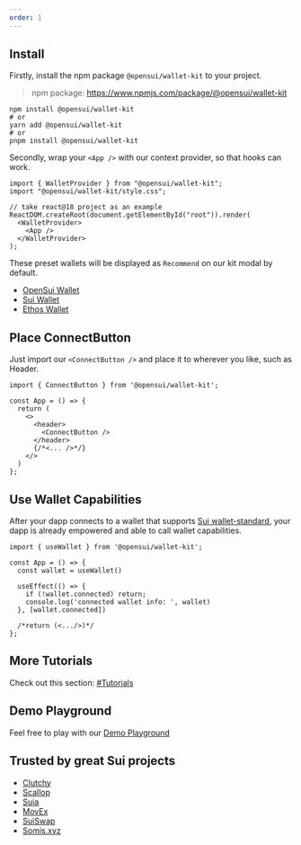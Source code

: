 ```yaml
---
order: 1
---
```


## Install

Firstly, install the npm package `@opensui/wallet-kit` to your project.

> npm package: https://www.npmjs.com/package/@opensui/wallet-kit

```shell
npm install @opensui/wallet-kit
# or
yarn add @opensui/wallet-kit
# or
pnpm install @opensui/wallet-kit
```

Secondly, wrap your `<App />` with our context provider, so that hooks can work.

```
import { WalletProvider } from "@opensui/wallet-kit";
import "@opensui/wallet-kit/style.css";

// take react@18 project as an example
ReactDOM.createRoot(document.getElementById("root")).render(
  <WalletProvider>
    <App />
  </WalletProvider>
);
```

These preset wallets will be displayed as `Recommend` on our kit modal by default.

- [OpenSui Wallet](https://chrome.google.com/webstore/detail/opensui-wallet/okpkllndemhiakppbmccjbilpekhjgeb)
- [Sui Wallet](https://chrome.google.com/webstore/detail/sui-wallet/opcgpfmipidbgpenhmajoajpbobppdil)
- [Ethos Wallet](https://chrome.google.com/webstore/detail/ethos-sui-wallet/mcbigmjiafegjnnogedioegffbooigli)

## Place ConnectButton

Just import our `<ConnectButton />` and place it to wherever you like, such as Header.

```
import { ConnectButton } from '@opensui/wallet-kit';

const App = () => {
  return (
    <>
      <header>
        <ConnectButton />
      </header>
      {/*<... />*/}
    </>
  )
};
```

## Use Wallet Capabilities

After your dapp connects to a wallet that supports [Sui wallet-standard](https://github.com/MystenLabs/sui/tree/main/sdk/wallet-adapter/packages/wallet-standard), 
your dapp is already empowered and able to call wallet capabilities.

```
import { useWallet } from '@opensui/wallet-kit';

const App = () => {
  const wallet = useWallet()

  useEffect(() => {
    if (!wallet.connected) return;
    console.log('connected wallet info: ', wallet)
  }, [wallet.connected])

  /*return (<.../>)*/
};
```

## More Tutorials

Check out this section: [#Tutorials](/tutorial/configure-chain)

## Demo Playground

Feel free to play with our [Demo Playground](https://master.d2as2wgeia02l1.amplifyapp.com) 

## Trusted by great Sui projects

- [Clutchy](https://clutchy.io/)
- [Scallop](https://scallop.io/)
- [Suia](https://suia.io)
- [MovEx](https://www.movex.exchange/)
- [SuiSwap](https://suiswap.app/)
- [Somis.xyz](https://somis.xyz/)

